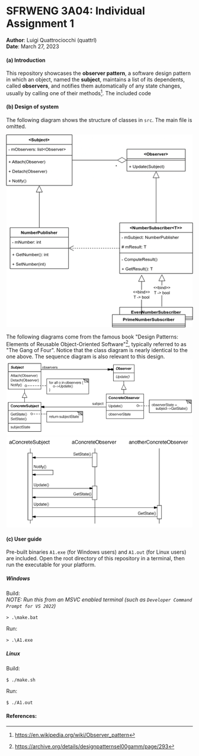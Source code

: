 <style>
.markdown-body {
    font-family: "Helvetica";
}
.markdown-body code {
    font-family: "Iosevka Extended";
}
</style>

# SFRWENG 3A04: Individual Assignment 1
**Author**: Luigi Quattrociocchi (quattrl)  
**Date**: March 27, 2023  


#### (a) Introduction
This repository showcases the **observer pattern**, a software design pattern in which an object, named the **subject**, maintains a list of its dependents, called **observers**, and notifies them automatically of any state changes, usually by calling one of their methods[^1]. The included code 

#### (b) Design of system

The following diagram shows the structure of classes in `src`. The main file is omitted.

![UML Class Diagram](assets/class_diagram.png)

The following diagrams come from the famous book "Design Patterns: Elements of Reusable Object-Oriented Software"[^2], typically referred to as "The Gang of Four". Notice that the class diagram is nearly identical to the one above. The sequence diagram is also relevant to this design.
![gof uml](assets/observer_pattern.gif)
![gof sequence](assets/observersequence.gif)


#### (c\) User guide

Pre-built binaries `A1.exe` (for Windows users) and `A1.out` (for Linux users) are included. Open the root directory of this repository in a terminal, then run the executable for your platform.

##### Windows

Build:  
*NOTE: Run this from an MSVC enabled terminal (such as `Developer Command Prompt for VS 2022`)*
```console
> .\make.bat
```
Run:
```console
> .\A1.exe
```

##### Linux

Build:
```console
$ ./make.sh
```
Run:
```console
$ ./A1.out
```

#### References:
[^1]: https://en.wikipedia.org/wiki/Observer_pattern
[^2]: https://archive.org/details/designpatternsel00gamm/page/293
